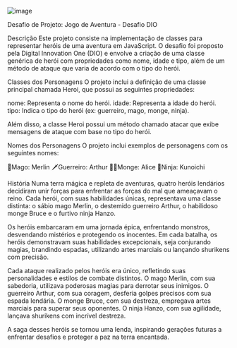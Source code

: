 ![image](https://github.com/Gian-UC/Desafio-Dio-CriandoClassesDeUmJogo/assets/144973904/585582c2-7e9c-4873-8f40-b9003d9bb010)


Desafio de Projeto: Jogo de Aventura - Desafio DIO

Descrição
Este projeto consiste na implementação de classes para representar heróis de uma aventura em JavaScript. O desafio foi proposto pela Digital Innovation One (DIO) e envolve a criação de uma classe genérica de herói com propriedades como nome, idade e tipo, além de um método de ataque que varia de acordo com o tipo do herói.


Classes dos Personagens
O projeto inclui a definição de uma classe principal chamada Heroi, que possui as seguintes propriedades:

nome: Representa o nome do herói.
idade: Representa a idade do herói.
tipo: Indica o tipo do herói (ex: guerreiro, mago, monge, ninja).

Além disso, a classe Heroi possui um método chamado atacar que exibe mensagens de ataque com base no tipo do herói.

Nomes dos Personagens
O projeto inclui exemplos de personagens com os seguintes nomes:

🧙Mago: Merlin
🗡️Guerreiro: Arthur
🧝‍♀️Monge: Alice
🥷Ninja: Kunoichi




 
História
Numa terra mágica e repleta de aventuras, quatro heróis lendários decidiram unir forças para enfrentar as forças do mal que ameaçavam o reino. Cada herói, com suas habilidades únicas, representava uma classe distinta: o sábio mago Merlin, o destemido guerreiro Arthur, o habilidoso monge Bruce e o furtivo ninja Hanzo.

Os heróis embarcaram em uma jornada épica, enfrentando monstros, desvendando mistérios e protegendo os inocentes. Em cada batalha, os heróis demonstravam suas habilidades excepcionais, seja conjurando magias, brandindo espadas, utilizando artes marciais ou lançando shurikens com precisão.

Cada ataque realizado pelos heróis era único, refletindo suas personalidades e estilos de combate distintos. O mago Merlin, com sua sabedoria, utilizava poderosas magias para derrotar seus inimigos. O guerreiro Arthur, com sua coragem, desferia golpes precisos com sua espada lendária. O monge Bruce, com sua destreza, empregava artes marciais para superar seus oponentes. O ninja Hanzo, com sua agilidade, lançava shurikens com incrível destreza.

A saga desses heróis se tornou uma lenda, inspirando gerações futuras a enfrentar desafios e proteger a paz na terra encantada.
